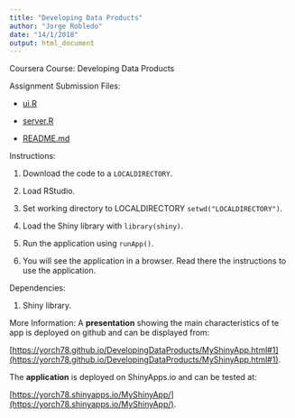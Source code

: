 ```yaml
---
title: "Developing Data Products"
author: "Jorge Robledo"
date: "14/1/2018"
output: html_document
---
```



Coursera Course: Developing Data Products

Assignment Submission Files:

- [ui.R](https://github.com/yorch78/DevelopingDataProducts/blob/master/ui.R)

- [server.R](https://github.com/yorch78/DevelopingDataProducts/blob/master/server.R)

- [README.md](https://github.com/yorch78/DevelopingDataProducts/blob/master/README.md)

Instructions:

1. Download the code to a `LOCALDIRECTORY`.

2. Load RStudio.

3. Set working directory to LOCALDIRECTORY `setwd("LOCALDIRECTORY")`.

4. Load the Shiny library with `library(shiny)`.

5. Run the application using `runApp()`.

6. You will see the application in a browser. Read there the instructions to use the application.

Dependencies:

1. Shiny library.

More Information:
A **presentation** showing the main characteristics of te app is deployed on github and can be displayed from:

[https://yorch78.github.io/DevelopingDataProducts/MyShinyApp.html#1](https://yorch78.github.io/DevelopingDataProducts/MyShinyApp.html#1).

The **application** is deployed on ShinyApps.io and can be tested at:

[https://yorch78.shinyapps.io/MyShinyApp/](https://yorch78.shinyapps.io/MyShinyApp/).
